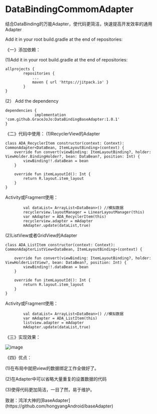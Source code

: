 # DataBindingCommomAdapter
结合DataBinding的万能Adapter，使代码更简洁，快速提高开发效率的通用Adapter 

Add it in your root build.gradle at the end of repositories:

《一》添加依赖：<p>
(1)Add it in your root build.gradle at the end of repositories:
```
allprojects {
		repositories {
			...
			maven { url 'https://jitpack.io' }
		}
}
```
(2） Add the dependency
```
dependencies {
	         implementation 'com.github.GraceJoJo:DataBindingBaseAdapter:1.0.1'
}
```
《二》代码中使用：
(1)RecyclerView的Adapter

```
class ADA_RecyclerItem constructor(context: Context): CommonAdapter<DataBean, ItemLayoutBinding>(context) {
    override fun convert(viewBinding: ItemLayoutBinding?, holder: ViewHolder.BindingHolder?, bean: DataBean?, position: Int) {
        viewBinding!!.dataBean = bean
    }

    override fun itemLayoutId(): Int {
        return R.layout.item_layout
    }
}
```
Activity或Fragment使用：
```
        val dataList= ArrayList<DataBean>() //模拟数据
        recyclerview.layoutManager = LinearLayoutManager(this)
        var mAdapter = ADA_RecyclerItem(this)
        recyclerview.adapter = mAdapter
        mAdapter.update(dataList,true)
```

(2)ListView或者GridView的Adapter
```
class ADA_ListItem constructor(context: Context): CommonAdapterListView<DataBean, ItemLayoutBinding>(context) {

    override fun convert(viewBinding: ItemLayoutBinding?, holder: ViewHolderListView?, bean: DataBean?, position: Int) {
        viewBinding!!.dataBean = bean
    }

    override fun itemLayoutId(): Int {
        return R.layout.item_layout
    }
}
```
Activity或Fragment使用：
```
        val dataList= ArrayList<DataBean>() //模拟数据
        var mAdapter = ADA_ListItem(this)
        listview.adapter = mAdapter
        mAdapter.update(dataList,true)
```

《三》实现效果：<p>
![image](https://upload-images.jianshu.io/upload_images/3828835-b45fc454c54187ee.gif?imageMogr2/auto-orient/strip)<p>
《四》优点：<p>
(1)在布局中就把view的数据绑定工作全做好了。<p>
(2)在Adapter中可以省略大量重复的设置数据的代码<p>
(3)使得代码更加简洁，一目了然，易于维护。<p>
	
<p>致谢：鸿洋大神的[BaseAdapter](https://github.com/hongyangAndroid/baseAdapter)
